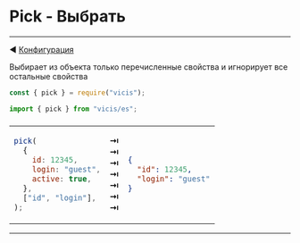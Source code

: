 # Pick - Выбрать

---

◀ [Конфигурация](/ru/configuration.md)

Выбирает из объекта только перечисленные свойства и игнорирует все остальные свойства

```js
const { pick } = require("vicis");
```

```js
import { pick } from "vicis/es";
```

<table><thead><tr><td colspan="3">
</td></tr></thead><tbody>
<tr><td>

```js
pick(
  {
    id: 12345,
    login: "guest",
    active: true,
  },
  ["id", "login"],
);
```

</td>
<td>
<strong>&#x21E5;</strong><br>
<strong>&#x21E5;</strong><br>
<strong>&#x21E5;</strong><br>
<strong>&#x21E5;</strong><br>
<strong>&#x21E5;</strong><br>
<strong>&#x21E5;</strong><br>
<strong>&#x21E5;</strong><br>
</td>
<td>

```json
{
  "id": 12345,
  "login": "guest"
}
```

</td></tr>
</tbody></table>

---
